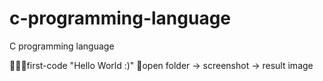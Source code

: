 # c-programming-language
C programming language 

👨🏻‍💻first-code "Hello World :)"
📁open folder -> screenshot -> result image
